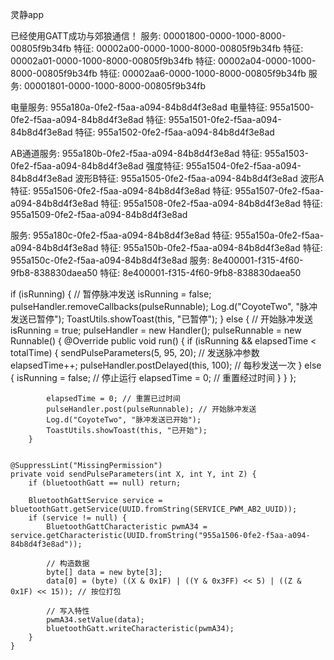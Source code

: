 灵静app

已经使用GATT成功与郊狼通信！
服务: 00001800-0000-1000-8000-00805f9b34fb
特征: 00002a00-0000-1000-8000-00805f9b34fb
特征: 00002a01-0000-1000-8000-00805f9b34fb
特征: 00002a04-0000-1000-8000-00805f9b34fb
特征: 00002aa6-0000-1000-8000-00805f9b34fb
服务: 00001801-0000-1000-8000-00805f9b34fb

电量服务: 955a180a-0fe2-f5aa-a094-84b8d4f3e8ad
电量特征: 955a1500-0fe2-f5aa-a094-84b8d4f3e8ad
特征: 955a1501-0fe2-f5aa-a094-84b8d4f3e8ad
特征: 955a1502-0fe2-f5aa-a094-84b8d4f3e8ad


AB通道服务: 955a180b-0fe2-f5aa-a094-84b8d4f3e8ad
特征: 955a1503-0fe2-f5aa-a094-84b8d4f3e8ad
强度特征: 955a1504-0fe2-f5aa-a094-84b8d4f3e8ad
波形B特征: 955a1505-0fe2-f5aa-a094-84b8d4f3e8ad
波形A特征: 955a1506-0fe2-f5aa-a094-84b8d4f3e8ad
特征: 955a1507-0fe2-f5aa-a094-84b8d4f3e8ad
特征: 955a1508-0fe2-f5aa-a094-84b8d4f3e8ad
特征: 955a1509-0fe2-f5aa-a094-84b8d4f3e8ad


服务: 955a180c-0fe2-f5aa-a094-84b8d4f3e8ad
特征: 955a150a-0fe2-f5aa-a094-84b8d4f3e8ad
特征: 955a150b-0fe2-f5aa-a094-84b8d4f3e8ad
特征: 955a150c-0fe2-f5aa-a094-84b8d4f3e8ad
服务: 8e400001-f315-4f60-9fb8-838830daea50
特征: 8e400001-f315-4f60-9fb8-838830daea50


if (isRunning) {
// 暂停脉冲发送
isRunning = false;
pulseHandler.removeCallbacks(pulseRunnable);
Log.d("CoyoteTwo", "脉冲发送已暂停");
ToastUtils.showToast(this, "已暂停");
} else {
// 开始脉冲发送
isRunning = true;
pulseHandler = new Handler();
pulseRunnable = new Runnable() {
@Override
public void run() {
if (isRunning && elapsedTime < totalTime) {
sendPulseParameters(5, 95, 20); // 发送脉冲参数
elapsedTime++;
pulseHandler.postDelayed(this, 100); // 每秒发送一次
} else {
isRunning = false; // 停止运行
elapsedTime = 0; // 重置经过时间
}
}
};

            elapsedTime = 0; // 重置已过时间
            pulseHandler.post(pulseRunnable); // 开始脉冲发送
            Log.d("CoyoteTwo", "脉冲发送已开始");
            ToastUtils.showToast(this, "已开始");
        }


    @SuppressLint("MissingPermission")
    private void sendPulseParameters(int X, int Y, int Z) {
        if (bluetoothGatt == null) return;

        BluetoothGattService service = bluetoothGatt.getService(UUID.fromString(SERVICE_PWM_AB2_UUID));
        if (service != null) {
            BluetoothGattCharacteristic pwmA34 = service.getCharacteristic(UUID.fromString("955a1506-0fe2-f5aa-a094-84b8d4f3e8ad"));

            // 构造数据
            byte[] data = new byte[3];
            data[0] = (byte) ((X & 0x1F) | ((Y & 0x3FF) << 5) | ((Z & 0x1F) << 15)); // 按位打包

            // 写入特性
            pwmA34.setValue(data);
            bluetoothGatt.writeCharacteristic(pwmA34);
        }
    }


